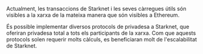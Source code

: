 Actualment, les transaccions de Starknet i les seves càrregues útils són visibles a la xarxa de la mateixa manera que són visibles a Ethereum.

És possible implementar diversos protocols de privadesa a Starknet, que oferiran privadesa total a tots els participants de la xarxa. Com que aquests protocols solen requerir molts càlculs, es beneficiaran molt de l'escalabilitat de Starknet.